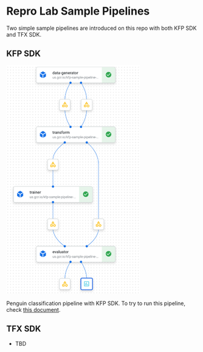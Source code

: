 # Repro Lab Sample Pipelines

Two simple sample pipelines are introduced on this repo with both KFP SDK and TFX SDK.

## KFP SDK

<img src="kfp/dataflow.png" height=600>

Penguin classification pipeline with KFP SDK. To try to run this pipeline, check [this document](kfp/README.md).
## TFX SDK

- TBD
